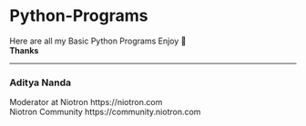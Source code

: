 # Python-Programs

Here are all my Basic Python Programs
Enjoy 🙂<br>
**Thanks** <hr>
<h3>Aditya Nanda</h3>
Moderator at Niotron https://niotron.com <br>
Niotron Community https://community.niotron.com
